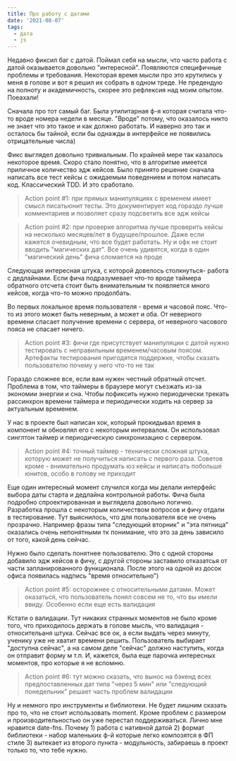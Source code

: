 ```yaml
---
title: Про работу с датами
date: '2021-08-07'
tags:
  - дата
  - js
---
```

Недавно фиксил баг с датой. Поймал себя на мысли, что часто работа с датой оказывается довольно "интересной". Появляются специфичные проблемы и требования. Некоторая время мысли про это крутились у меня в голове и вот я решил их собрать в одном треде. Не предендую на полноту и академичность, скорее это рефлексия над моим опытом. Поеахали!

Сначала про тот самый баг. Была утилитарная ф-я которая считала что-то вроде номера недели в месяце. "Вроде" потому, что оказалось никто не знает что это такое и как должно работать. И наверно это так и осталось бы тайной, если бы однажды в интерфейсе не появились отрицательные числа)

Фикс выглядел довольно тривиальным. По крайней мере так казалось некоторое время. Скоро стало понятно, что в алгоритме имеется приличное количество эдж кейсов. Было принято решение сначала написать все тест кейсы с ожидаемым поведением и потом написать код. Классический TDD. И это сработало.

> Action point #1: при прямых манипуляциях с временем имеет смысл писатьюнит тесты. Это документирует код гораздо лучше комментариев и позволяет сразу подсветить все эдж кейсы

> Action point #2: при проверке алгоритма лучше проверить кейсы на несколько месяцев/лет в будущее/прошлое. Даже если кажется очевидным, что все будет работать. Ну и офк не стоит вводить "магических дат". Все очень удивятся, когда в один "магический день" фича сломается на проде

Следующая интересная штука, с которой довелось столкнуться- работа с дедлайнами. Если фича подразумевает что-то вроде таймера обратного отсчета стоит быть внимательным тк появляется много кейсов, когда что-то можно продолбать.

Во первых локальное время пользователя - время и часовой пояс. Что-то из этого может быть неверным, а может и оба. От неверного времени спасает получение времени с сервера, от неверного часового пояса не спасает ничего.

> Action point #3: фичи где присутствует манипуляции с датой нужно тестировать с неправильным временем/часовым поясом. Артефакты тестирования пригодятся поддержке, чтобы сказать пользователю почему у него что-то не так

Гораздо сложнее все, если вам нужен честный обратный отсчет. Проблема в том, что таймеры в браузере могут съезжать из-за экономии энергии и сна. Чтобы пофиксить нужно периодически трекать рассинхрон времени таймера и периодически ходить на сервер за актуальным временем.

У нас в проекте был написан хок, который прокидывал время в компонент м обновлял его с некоторым интервалом. Он использовал синглтон таймер и периодическую синхронизацию с сервером.

> Action point #4: точный таймер - технически сложная штука, которую может не получиться написать с первого раза. Советов кроме - внимательно продумать юз кейсы и написать побольше юнитов, особо в голову не приходит

Еще один интересный момент случился когда мы делали интерфейс выбора даты старта и дедлайна контрольной работы. Фича была подробно спроектированная и выглядела довольно логично. Разработка прошла с некоторым количеством вопросов и фичу отдали в тестирование. Тут выяснилось, что для пользователя все не очень прозрачно. Например фразы типа "следующий вторник" и "эта пятница" оказались очень непонятными тк понимание, что это за день зависило от того, какой день сейчас.

Нужно было сделать понятнее пользователю. Это с одной стороны добавило эдж кейсов в фичу, с другой стороны заставило отказатсья от части запланированного функционала. После этого на одной из досок офиса появилась надпись "время относительно")

> Action point #5: осторожнее с относительными датами. Может оказаться, что пользователь понял совсем не то, что вы имели ввиду. Особенно если еще есть валидация

Кстати о валидации. Тут никаких странных моментов не было кроме того, что приходилось держать в голове мысль, что валидация - относительаня штука. Сейчас все ок, а если выдать через минуту,  ученику уже не хватит времени решить. Пользователь выбирает "доступна сейчас", а на самом деле "сейчас" должно наступить, когда он отправит форму м т.п. И, кажется, была еще парочка интересных моментов, про которые я не вспомню.

> Action point #6: тут можно сказать, что вынос на бэкенд всех предпоставленных дат типа "через 5 мин" или "следующий понедельник" решает часть проблем валидации

Ну и немного про инструменты и библиотеки. Не будет лишним сказать про то, что не стоит использовать moment. Кроме проблем с размером и производительностью он уже перестал поддерживаться. Лично мне нравится date-fns. Почему 1) работа с нативной датой 2) формат библиотеки - набор маленьких ф-й которые легко композятся в ФП стиле 3) вытекает из второго пункта - модульность, забираешь в проект только то, что тебе нужно.
